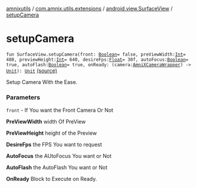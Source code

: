 [amnixutils](../../index.md) / [com.amnix.utils.extensions](../index.md) / [android.view.SurfaceView](index.md) / [setupCamera](./setup-camera.md)

# setupCamera

`fun SurfaceView.setupCamera(front: `[`Boolean`](https://kotlinlang.org/api/latest/jvm/stdlib/kotlin/-boolean/index.html)` = false, preViewWidth: `[`Int`](https://kotlinlang.org/api/latest/jvm/stdlib/kotlin/-int/index.html)` = 480, previewHeight: `[`Int`](https://kotlinlang.org/api/latest/jvm/stdlib/kotlin/-int/index.html)` = 640, desireFps: `[`Float`](https://kotlinlang.org/api/latest/jvm/stdlib/kotlin/-float/index.html)` = 30f, autoFocus: `[`Boolean`](https://kotlinlang.org/api/latest/jvm/stdlib/kotlin/-boolean/index.html)` = true, autoFlash: `[`Boolean`](https://kotlinlang.org/api/latest/jvm/stdlib/kotlin/-boolean/index.html)` = true, onReady: (camera: `[`AmniXCameraWrapper`](../../com.amnix.utils.extras/-amni-x-camera-wrapper/index.md)`) -> `[`Unit`](https://kotlinlang.org/api/latest/jvm/stdlib/kotlin/-unit/index.html)`): `[`Unit`](https://kotlinlang.org/api/latest/jvm/stdlib/kotlin/-unit/index.html) [(source)](https://github.com/AmniX/amnixUtils/tree/master/amnixutils/src/main/java/com/amnix/utils/extensions/SurfaceViewExtensions.kt#L23)

Setup Camera With the Ease.

### Parameters

`front` - If You want the Front Camera Or Not

**PreViewWidth**
width Of PreView

**PreViewHeight**
height of the Preview

**DesireFps**
the FPS You want to request

**AutoFocus**
the AUtoFocus You want or Not

**AutoFlash**
the AutoFlash You want or Not

**OnReady**
Block to Execute on Ready.


